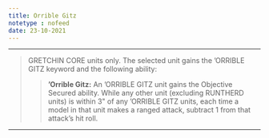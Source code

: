 ```yaml
---
title: Orrible Gitz
notetype : nofeed
date: 23-10-2021
---
```


---

>GRETCHIN CORE units only. The selected unit gains the ’ORRIBLE GITZ keyword and the following ability:  
>>**’Orrible Gitz:** An ’ORRIBLE GITZ unit gains the Objective Secured ability. While any other unit (excluding RUNTHERD units) is within 3" of any ’ORRIBLE GITZ units, each time a model in that unit makes a ranged attack, subtract 1 from that attack’s hit roll.

---